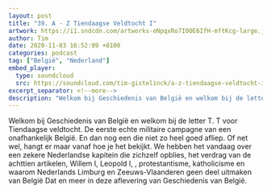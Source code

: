 ```yaml
---
layout: post
title: "39. A - Z Tiendaagse Veldtocht I"
artwork: https://i1.sndcdn.com/artworks-eNpqxRo7I0OE6IfH-mftKcg-large.jpg
author: Tim
date: 2020-11-03 16:52:09 +0100
categories: podcast
tag: ["België", "Nederland"]
embed_player:
  type: soundcloud
  src: https://soundcloud.com/tim-gistelinck/a-z-tiendaagse-veldtocht-i
excerpt_separator: <!--more-->
description: "Welkom bij Geschiedenis van België en welkom bij de letter T."
---
```

Welkom bij Geschiedenis van België en welkom bij de letter T. T voor Tiendaagse veldtocht. De eerste echte militaire campagne van een onafhankelijk België. En dan nog een die niet zo heel goed afliep. Of net wel, hangt er maar vanaf hoe je het bekijkt. We hebben het vandaag over een zekere Nederlandse kapitein die zichzelf opblies, het verdrag van de achttien artikelen, Willem I, Leopold I, , protestantisme, katholicisme en waarom Nederlands Limburg en Zeeuws-Vlaanderen geen deel uitmaken van België Dat en meer in deze aflevering van Geschiedenis van België.